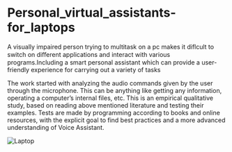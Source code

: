 # Personal_virtual_assistants-for_laptops
A visually impaired person trying to multitask on a pc makes it diflcult to switch on diﬀerent applications and interact with various programs.Including a smart personal assistant which can provide a user-friendly experience for carrying out a variety of tasks

The work started with analyzing the audio commands given by the user through the microphone. This can be anything like getting any information, operating a computer’s internal files, etc. This is an empirical qualitative study, based on reading above mentioned literature and testing their examples. Tests are made by programming according to books and online resources, with the explicit goal to find best practices and a more advanced understanding of Voice Assistant.

![Laptop](https://github.com/YashNarule/Personal_virtual_assistants-for_laptops/assets/91084676/87efe5c5-eace-4277-aa9a-fc404d817055)
